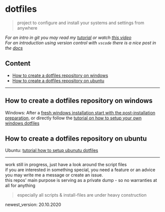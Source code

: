 # dotfiles

> project to configure and install your systems and settings from anywhere

*For an intro in git you may read my [tutorial](tutorials/how-to_init_a_git_repo.md) or watch [this video](https://www.youtube.com/watch?v=SWYqp7iY_Tc)*  
*For an introduction using version control with `vscode` there is a nice post in the [docs](https://code.visualstudio.com/docs/editor/versioncontrol)*  

## Content

- [How to create a dotfiles repository on windows](#how-to-create-a-dotfiles-repository-on-windows)
- [How to create a dotfiles repository on ubuntu](#how-to-create-a-dotfiles-repository-on-ubuntu)

---

## How to create a dotfiles repository on windows

Windows: After a [fresh windows installation start with the post-installation preparation](tutorials/windows/1-post-installation-windows10.md),
 or directly follow the
[tutorial on how to setup your own windows dotfiles](tutorials/windows/2-how-to-windows-dotfiles.md)

## How to create a dotfiles repository on ubuntu

Ubuntu: [tutorial how to setup ubunutu dotfiles](tutorials/ubuntu/1-how-to-ubuntu-dotfiles.md)

---

work still in progress, just have a look around the script files  
if you are interested in something special, you need a feature or an advice you may write me a message or create an issue.  
this repos' main purpose is serving as a private dump - so no warranties at all for anything  

> especially all scripts & install-files are under heavy construction

newest_version: 20.10.2020

